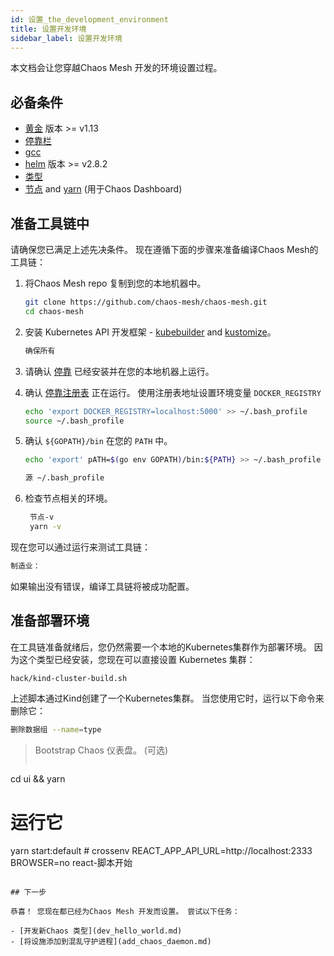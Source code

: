 ```yaml
---
id: 设置_the_development_environment
title: 设置开发环境
sidebar_label: 设置开发环境
---
```


本文档会让您穿越Chaos Mesh 开发的环境设置过程。

## 必备条件

- [黄金](https://golang.org/dl/) 版本 >= v1.13
- [停靠栏](https://www.docker.com/)
- [gcc](https://gcc.gnu.org/)
- [helm](https://helm.sh/) 版本 >= v2.8.2
- [类型](https://github.com/kubernetes-sigs/kind)
- [节点](https://nodejs.org/en/) and [yarn](https://yarnpkg.com/lang/en/) (用于Chaos Dashboard)

## 准备工具链中

请确保您已满足上述先决条件。 现在遵循下面的步骤来准备编译Chaos Mesh的工具链：

1. 将Chaos Mesh repo 复制到您的本地机器中。

   ```bash
   git clone https://github.com/chaos-mesh/chaos-mesh.git
   cd chaos-mesh
   ```

2. 安装 Kubernetes API 开发框架 - [kubebuilder](https://github.com/kubernetes-sigs/kubebuilder) and [kustomize](https://github.com/kubernetes-sigs/kustomize)。

   ```bash
   确保所有
   ```

3. 请确认 [停靠](https://docs.docker.com/install/) 已经安装并在您的本地机器上运行。

4. 确认 [停靠注册表](https://docs.docker.com/registry/) 正在运行。 使用注册表地址设置环境变量 `DOCKER_REGISTRY`

   ```bash
   echo 'export DOCKER_REGISTRY=localhost:5000' >> ~/.bash_profile
   source ~/.bash_profile
   ```

5. 确认 `${GOPATH}/bin` 在您的 `PATH` 中。

   ```bash
   echo 'export' pATH=$(go env GOPATH)/bin:${PATH} >> ~/.bash_profile
   ```

   ```bash
   源 ~/.bash_profile
   ```

6. 检查节点相关的环境。

   ```bash
    节点-v
    yarn -v
   ```

现在您可以通过运行来测试工具链：

```bash
制造业：
```

如果输出没有错误，编译工具链将被成功配置。

## 准备部署环境

在工具链准备就绪后，您仍然需要一个本地的Kubernetes集群作为部署环境。 因为这个类型已经安装，您现在可以直接设置 Kubernetes 集群：

```bash
hack/kind-cluster-build.sh
```

上述脚本通过Kind创建了一个Kubernetes集群。 当您使用它时，运行以下命令来删除它：

```bash
删除数据组 --name=type
```

> Bootstrap Chaos 仪表盘。 (可选)
> 
> ```bash
cd ui && yarn
# 运行它
yarn start:default # crossenv REACT_APP_API_URL=http://localhost:2333 BROWSER=no react-脚本开始
```

## 下一步

恭喜！ 您现在都已经为Chaos Mesh 开发而设置。 尝试以下任务：

- [开发新Chaos 类型](dev_hello_world.md)
- [将设施添加到混乱守护进程](add_chaos_daemon.md)
